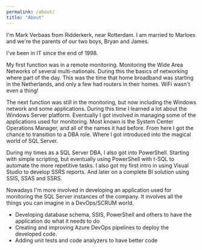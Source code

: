 ```yaml
---
permalink: /about/
title: "About"
---
```


I'm Mark Verbaas from Ridderkerk, near Rotterdam. I am married to Marloes and we're the parents of our two boys, Bryan and James. 

I've been in IT since the end of 1998.

My first function was in a remote monitoring. Monitoring the Wide Area Networks of several multi-nationals. During this the basics of networking where part of the day. This was the time that home broadband was starting in the Netherlands, and only a few had routers in their homes. WiFi wasn't even a thing!

The next function was still in the monitoring, but now including the Windows network and some applications. During this time I learned a lot about the Windows Server platform. Eventually I got involved in managing some of the applications used for monitoring. Most known is the System Center Operations Manager, and all of the names it had before. From here I got the chance to transition to a DBA role. Where I got introduced into the magical world of SQL Server.

During my times as a SQL Server DBA, I also got into PowerShell. Starting with simple scripting, but eventually using PowerShell with t-SQL to automate the more repetitive tasks. I also got my first intro in using Visual Studio to develop SSRS reports. And later on a complete BI solution using SSIS, SSAS and SSRS.

Nowadays I'm more involved in developing an application used for monitoring the SQL Server instances of the company. It involves all the things you can imagine in a DevOps/SCRUM world.

- Developing database schema, SSIS, PowerShell and others to have the application do what it needs to do
- Creating and improving Azure DevOps pipelines to deploy the developed code.
- Adding unit tests and code analyzers to have better code
